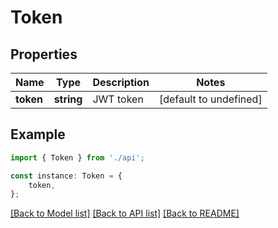 # Token


## Properties

Name | Type | Description | Notes
------------ | ------------- | ------------- | -------------
**token** | **string** | JWT token | [default to undefined]

## Example

```typescript
import { Token } from './api';

const instance: Token = {
    token,
};
```

[[Back to Model list]](../README.md#documentation-for-models) [[Back to API list]](../README.md#documentation-for-api-endpoints) [[Back to README]](../README.md)
